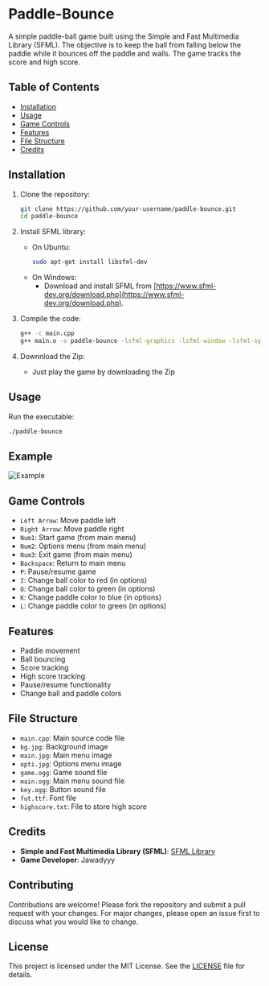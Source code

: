 # Paddle-Bounce 

A simple paddle-ball game built using the Simple and Fast Multimedia Library (SFML). The objective is to keep the ball from falling below the paddle while it bounces off the paddle and walls. The game tracks the score and high score.

## Table of Contents

- [Installation](#installation)
- [Usage](#usage)
- [Game Controls](#game-controls)
- [Features](#features)
- [File Structure](#file-structure)
- [Credits](#credits)

## Installation

1. Clone the repository:
    ```sh
    git clone https://github.com/your-username/paddle-bounce.git
    cd paddle-bounce
    ```
2. Install SFML library:
    - On Ubuntu:
        ```sh
        sudo apt-get install libsfml-dev
        ```
    - On Windows:
        - Download and install SFML from [https://www.sfml-dev.org/download.php](https://www.sfml-dev.org/download.php).

3. Compile the code:
    ```sh
    g++ -c main.cpp
    g++ main.o -o paddle-bounce -lsfml-graphics -lsfml-window -lsfml-system -lsfml-audio
    ```
  
4. Downnload the Zip:
    - Just play the game by downloading the Zip

## Usage

Run the executable:
```sh
./paddle-bounce
```

## Example
![Example](https://github.com/Jawadyyy/Paddle-Bounce/assets/173419307/5e56299b-ce60-4e42-9fda-41fa5ef4b487)

## Game Controls

- `Left Arrow`: Move paddle left
- `Right Arrow`: Move paddle right
- `Num1`: Start game (from main menu)
- `Num2`: Options menu (from main menu)
- `Num3`: Exit game (from main menu)
- `Backspace`: Return to main menu
- `P`: Pause/resume game
- `I`: Change ball color to red (in options)
- `O`: Change ball color to green (in options)
- `K`: Change paddle color to blue (in options)
- `L`: Change paddle color to green (in options)

## Features

- Paddle movement
- Ball bouncing
- Score tracking
- High score tracking
- Pause/resume functionality
- Change ball and paddle colors

## File Structure

- `main.cpp`: Main source code file
- `bg.jpg`: Background image
- `main.jpg`: Main menu image
- `opti.jpg`: Options menu image
- `game.ogg`: Game sound file
- `main.ogg`: Main menu sound file
- `key.ogg`: Button sound file
- `fut.ttf`: Font file
- `highscore.txt`: File to store high score

## Credits

- **Simple and Fast Multimedia Library (SFML)**: [SFML Library](https://www.sfml-dev.org/)
- **Game Developer**: Jawadyyy


## Contributing

Contributions are welcome! Please fork the repository and submit a pull request with your changes. For major changes, please open an issue first to discuss what you would like to change.

## License

This project is licensed under the MIT License. See the [LICENSE](LICENSE) file for details.


